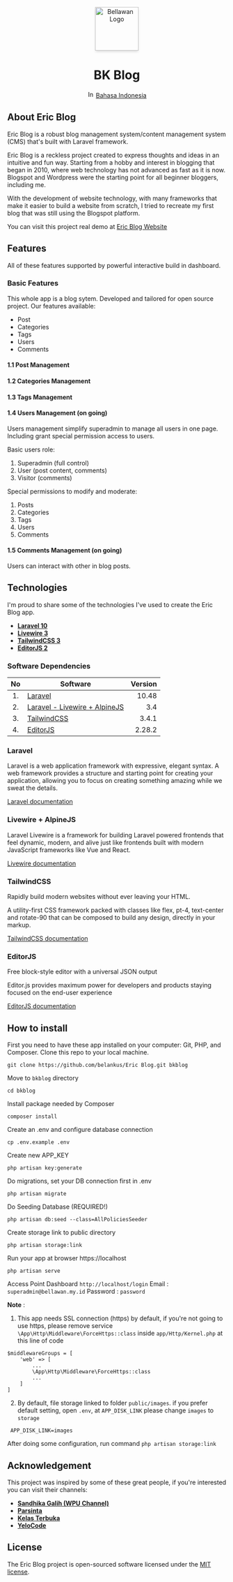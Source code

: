<p align="center"><a href="https://blog.bellawan.my.id" target="_blank"><img src="https://bellawan.my.id/img/favicon.png" width="100" alt="Bellawan Logo" style="box-shadow: 0 4px 6px -1px rgb(0 0 0 / 0.1), 0 2px 4px -2px rgb(0 0 0 / 0.1);" /></a></p>
<a href="https://blog.bellawan.my.id" style="text-decoration: none;"><h1 align="center">BK Blog</h1></a>
<p align="center">
<img src="https://github.com/belankus/Eric Blog/blob/public/public/img/indonesia_round_icon_64.png" height="16" alt="Indonesian Flag" />
<a href="https://github.com/belankus/Eric Blog/blob/public/README_ID.md">Bahasa Indonesia</a>
</p>

## About Eric Blog

Eric Blog is a robust blog management system/content management system (CMS) that's built with Laravel framework.

Eric Blog is a reckless project created to express thoughts and ideas in an intuitive and fun way. Starting from a hobby and interest in blogging that began in 2010, where web technology has not advanced as fast as it is now. Blogspot and Wordpress were the starting point for all beginner bloggers, including me.

With the development of website technology, with many frameworks that make it easier to build a website from scratch, I tried to recreate my first blog that was still using the Blogspot platform.

You can visit this project real demo at [Eric Blog Website](https://blog.bellawan.my.id)

## Features

All of these features supported by powerful interactive build in dashboard.

### Basic Features

This whole app is a blog sytem. Developed and tailored for open source project. Our features available:

-   Post
-   Categories
-   Tags
-   Users
-   Comments

#### 1.1 Post Management

#### 1.2 Categories Management

#### 1.3 Tags Management

#### 1.4 Users Management (on going)

Users management simplify superadmin to manage all users in one page. Including grant special permission access to users.

Basic users role:

1. Superadmin (full control)
2. User (post content, comments)
3. Visitor (comments)

Special permissions to modify and moderate:

1. Posts
2. Categories
3. Tags
4. Users
5. Comments

#### 1.5 Comments Management (on going)

Users can interact with other in blog posts.

## Technologies

I'm proud to share some of the technologies I've used to create the Eric Blog app.

-   **[Laravel 10](#laravel)**
-   **[Livewire 3](#livewire)**
-   **[TailwindCSS 3](#tailwind)**
-   **[EditorJS 2](#editorjs)**

### Software Dependencies

| No  | Software                                   | Version |
| :-: | ------------------------------------------ | ------: |
| 1.  | [Laravel](#laravel)                        |   10.48 |
| 2.  | [Laravel - Livewire + AlpineJS](#livewire) |     3.4 |
| 3.  | [TailwindCSS](#tailwind)                   |   3.4.1 |
| 4.  | [EditorJS](#editorjs)                      |  2.28.2 |

### Laravel<a name="laravel"></a>

Laravel is a web application framework with expressive, elegant syntax. A web framework provides a structure and starting point for creating your application, allowing you to focus on creating something amazing while we sweat the details.

[Laravel documentation](https://laravel.com/docs/10.x/installation)

### Livewire + AlpineJS<a name="livewire"></a>

Laravel Livewire is a framework for building Laravel powered frontends that feel dynamic, modern, and alive just like frontends built with modern JavaScript frameworks like Vue and React.

[Livewire documentation](https://livewire.laravel.com/docs/quickstart)

### TailwindCSS<a name="tailwind"></a>

Rapidly build modern websites without ever leaving your HTML.

A utility-first CSS framework packed with classes like flex, pt-4, text-center and rotate-90 that can be composed to build any design, directly in your markup.

[TailwindCSS documentation](https://tailwindcss.com/docs/installation)

### EditorJS<a name="editorjs"></a>

Free block-style editor with a universal JSON output

Editor.js provides maximum power for developers and products staying focused on the end-user experience

[EditorJS documentation](https://editorjs.io/getting-started/)

## How to install

First you need to have these app installed on your computer: Git, PHP, and Composer. Clone this repo to your local machine.

```
git clone https://github.com/belankus/Eric Blog.git bkblog
```

Move to `bkblog` directory

```
cd bkblog
```

Install package needed by Composer

```
composer install
```

Create an .env and configure database connection

```
cp .env.example .env
```

Create new APP_KEY

```
php artisan key:generate
```

Do migrations, set your DB connection first in .env

```
php artisan migrate
```

Do Seeding Database (REQUIRED!)

```
php artisan db:seed --class=AllPoliciesSeeder
```

Create storage link to public directory

```
php artisan storage:link
```

Run your app at browser https://localhost

```
php artisan serve
```

Access Point Dashboard
`http://localhost/login`
Email : `superadmin@bellawan.my.id`
Password : `password`

**Note** :

1. This app needs SSL connection (https) by default, if you're not going to use https, please remove service `\App\Http\Middleware\ForceHttps::class` inside `app/Http/Kernel.php` at this line of code

```
$middlewareGroups = [
    'web' => [
        ...
        \App\Http\Middleware\ForceHttps::class
        ...
    ]
]
```

2. By default, file storage linked to folder `public/images`. if you prefer default setting, open `.env`, at `APP_DISK_LINK` please change `images` to `storage`

```
 APP_DISK_LINK=images
```

After doing some configuration, run command `php artisan storage:link`

## Acknowledgement

This project was inspired by some of these great people, if you're interested you can visit their channels:

-   **[Sandhika Galih (WPU Channel)](https://www.youtube.com/@sandhikagalihWPU)**
-   **[Parsinta](https://www.youtube.com/@parsinta)**
-   **[Kelas Terbuka](https://www.youtube.com/@KelasTerbuka)**
-   **[YeloCode](https://www.youtube.com/@yelocode)**

## License

The Eric Blog project is open-sourced software licensed under the [MIT license](LICENSE).
